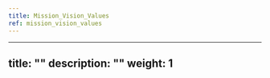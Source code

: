 ```yaml
---
title: Mission_Vision_Values
ref: mission_vision_values
---
```

---
title: ""
description: ""
weight: 1
---